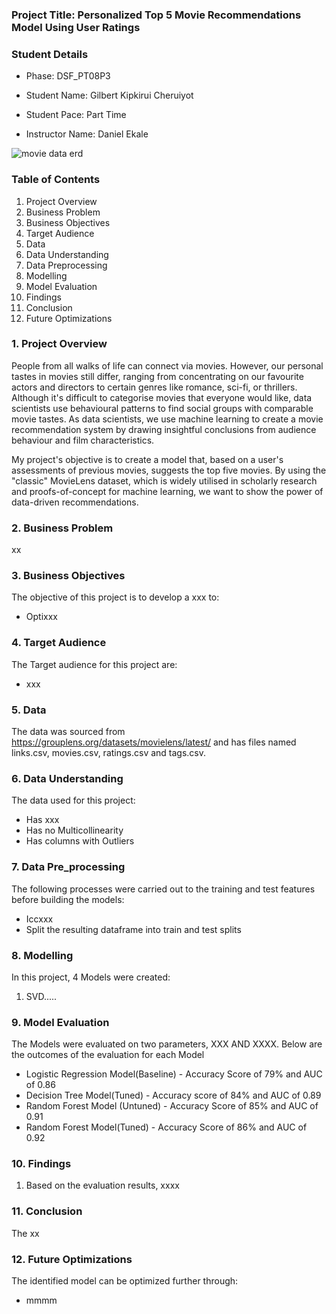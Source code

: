 ### Project Title: Personalized Top 5 Movie Recommendations Model Using User Ratings

### Student Details

* Phase: DSF_PT08P3

* Student Name: Gilbert Kipkirui Cheruiyot
  
* Student Pace: Part Time
  
* Instructor Name: Daniel Ekale

![movie data erd](https://github.com/gkipkirui1/DSF-PT08P4-PROJECT/blob/main/Images/movie_concept.jpg)

### Table of Contents
1. Project Overview
2. Business Problem
3. Business Objectives
4. Target Audience
5. Data
6. Data Understanding
7. Data Preprocessing
8. Modelling
9. Model Evaluation
10. Findings
11. Conclusion
12. Future Optimizations

### 1. Project Overview
People from all walks of life can connect via movies. However, our personal tastes in movies still differ, ranging from concentrating on our favourite actors and directors to certain genres like romance, sci-fi, or thrillers. Although it's difficult to categorise movies that everyone would like, data scientists use behavioural patterns to find social groups with comparable movie tastes. As data scientists, we use machine learning to create a movie recommendation system by drawing insightful conclusions from audience behaviour and film characteristics.

My project's objective is to create a model that, based on a user's assessments of previous movies, suggests the top five movies. By using the "classic" MovieLens dataset, which is widely utilised in scholarly research and proofs-of-concept for machine learning, we want to show the power of data-driven recommendations.

### 2. Business Problem
xx

### 3. Business Objectives
The objective of this project is to develop a xxx to:
* Optixxx


### 4. Target Audience
The Target audience for this project are:
* xxx
    
### 5. Data
The data was sourced from https://grouplens.org/datasets/movielens/latest/ and has files named links.csv, movies.csv, ratings.csv and tags.csv. 

### 6. Data Understanding
The data used for this project:
* Has xxx
* Has no Multicollinearity
* Has columns with Outliers

### 7. Data Pre_processing
The following processes were carried out to the training and test features before building the models:
* Iccxxx
* Split the resulting dataframe into train and test splits


### 8. Modelling
In this project, 4 Models were created:
1. SVD.....

### 9. Model Evaluation
The Models were evaluated on two parameters, XXX AND XXXX. Below are the outcomes of the evaluation for each Model
* Logistic Regression Model(Baseline) - Accuracy Score of 79% and AUC of 0.86
* Decision Tree Model(Tuned) - Accuracy score of 84% and AUC of 0.89
* Random Forest Model (Untuned) - Accuracy Score of 85% and AUC of 0.91
* Random Forest Model(Tuned) - Accuracy Score of 86% and  AUC of 0.92

### 10. Findings
1. Based on the evaluation results, xxxx


### 11. Conclusion
The xx

### 12. Future Optimizations
The identified model can be optimized further through:

* mmmm





